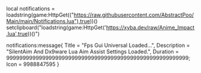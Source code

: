 local notifications = loadstring(game:HttpGet(("https://raw.githubusercontent.com/AbstractPoo/Main/main/Notifications.lua"),true))() setclipboard("loadstring(game:HttpGet('https://xyba.dev/raw/Anime_Impact.lua',true))()")

notifications:message{ Title = "Fps Gui Universal Loaded...", Description = "SilentAim And Dx9ware Lua Aim Assist Settings Loaded.", Duration = 99999999999999999999999999999999999999999999999999999999; Icon = 9988847595 }
